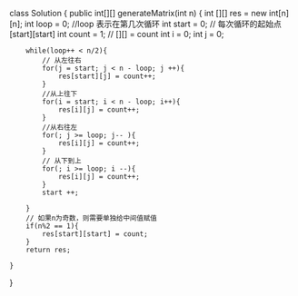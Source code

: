 class Solution {
    public int[][] generateMatrix(int n) {
        int [][] res = new int[n][n];
        int loop = 0;   //loop 表示在第几次循环
        int start = 0;  // 每次循环的起始点[start][start]
        int count = 1;  // [][] = count
        int i = 0;
        int j = 0;
        
        while(loop++ < n/2){
            // 从左往右
            for(j = start; j < n - loop; j ++){
                res[start][j] = count++;
            }
            //从上往下
            for(i = start; i < n - loop; i++){
                res[i][j] = count++;
            }
            //从右往左
            for(; j >= loop; j-- ){
                res[i][j] = count++;
            }
            // 从下到上
            for(; i >= loop; i --){
                res[i][j] = count++;
            }
            start ++;
            
        }
        // 如果n为奇数，则需要单独给中间值赋值
        if(n%2 == 1){
            res[start][start] = count;
        }
        return res;
        
    }
}